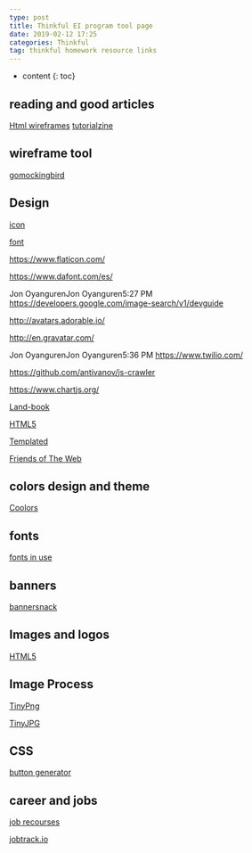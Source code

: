 ```yaml
---
type: post
title: Thinkful EI program tool page
date: 2019-02-12 17:25
categories: Thinkful
tag: thinkful homework resource links
---
```


* content
{: toc}

## reading and good articles
[Html wireframes](http://bradfrost.com/blog/post/html-wireframes/)
[tutorialzine](https://tutorialzine.com/)

## wireframe tool

[gomockingbird](https://gomockingbird.com/home)



## Design
[icon](https://www.flaticon.com/)

[font](https://www.dafont.com/es/)

https://www.flaticon.com/

https://www.dafont.com/es/

Jon OyangurenJon Oyanguren5:27 PM
https://developers.google.com/image-search/v1/devguide

http://avatars.adorable.io/

http://en.gravatar.com/

Jon OyangurenJon Oyanguren5:36 PM
https://www.twilio.com/

https://github.com/antivanov/js-crawler

https://www.chartjs.org/

[Land-book](https://land-book.com/gallery/portfolios)

[HTML5](https://html5up.net/)

[Templated](https://templated.co/)

[Friends of The Web](https://friendsoftheweb.com/work/)


## colors design and theme

[Coolors](https://coolors.co/browser/latest/1)

## fonts

[fonts in use](https://fontsinuse.com/search?terms=banner)


## banners
[bannersnack](https://www.bannersnack.com/)


## Images and logos

[HTML5](https://www.w3.org/html/logo/downloads/HTML5_Logo_512.png)

## Image Process

[TinyPng](https://tinypng.com/)

[TinyJPG](https://tinyjpg.com/)

## CSS
[button generator](http://button.csscook.com/)

## career and jobs

[job recourses](https://docs.google.com/document/d/1r4LOVxkqWnToX7PLv5LJYcajN8PewAU4kb6HzMpunQk/edit)


[jobtrack.io](https://jobtrack.trilogyed.com/a/login)
